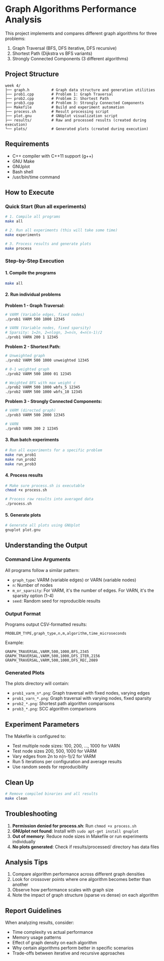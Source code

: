 # Graph Algorithms Performance Analysis

This project implements and compares different graph algorithms for three problems:
1. Graph Traversal (BFS, DFS iterative, DFS recursive)
2. Shortest Path (Dijkstra vs BFS variants)
3. Strongly Connected Components (3 different algorithms)

## Project Structure

```
week 4/
├── graph.h          # Graph data structure and generation utilities
├── prob1.cpp        # Problem 1: Graph Traversal
├── prob2.cpp        # Problem 2: Shortest Path
├── prob3.cpp        # Problem 3: Strongly Connected Components
├── Makefile         # Build and experiment automation
├── process.sh       # Result processing script
├── plot.gnu         # GNUplot visualization script
├── results/         # Raw and processed results (created during execution)
└── plots/           # Generated plots (created during execution)
```

## Requirements

- C++ compiler with C++11 support (g++)
- GNU Make
- GNUplot
- Bash shell
- /usr/bin/time command

## How to Execute

### Quick Start (Run all experiments)

```bash
# 1. Compile all programs
make all

# 2. Run all experiments (this will take some time)
make experiments

# 3. Process results and generate plots
make process
```

### Step-by-Step Execution

#### 1. Compile the programs
```bash
make all
```

#### 2. Run individual problems

**Problem 1 - Graph Traversal:**
```bash
# VARM (Variable edges, fixed nodes)
./prob1 VARM 500 1000 12345

# VARN (Variable nodes, fixed sparsity)
# Sparsity: 1=2n, 2=nlogn, 3=n√n, 4=n(n-1)/2
./prob1 VARN 200 1 12345
```

**Problem 2 - Shortest Path:**
```bash
# Unweighted graph
./prob2 VARM 500 1000 unweighted 12345

# 0-1 weighted graph
./prob2 VARM 500 1000 01 12345

# Weighted BFS with max weight c
./prob2 VARM 500 1000 wbfs_5 12345
./prob2 VARM 500 1000 wbfs_10 12345
```

**Problem 3 - Strongly Connected Components:**
```bash
# VARM (directed graph)
./prob3 VARM 500 2000 12345

# VARN
./prob3 VARN 300 2 12345
```

#### 3. Run batch experiments
```bash
# Run all experiments for a specific problem
make run_prob1
make run_prob2
make run_prob3
```

#### 4. Process results
```bash
# Make sure process.sh is executable
chmod +x process.sh

# Process raw results into averaged data
./process.sh
```

#### 5. Generate plots
```bash
# Generate all plots using GNUplot
gnuplot plot.gnu
```

## Understanding the Output

### Command Line Arguments

All programs follow a similar pattern:
- `graph_type`: VARM (variable edges) or VARN (variable nodes)
- `n`: Number of nodes
- `m_or_sparsity`: For VARM, it's the number of edges. For VARN, it's the sparsity option (1-4)
- `seed`: Random seed for reproducible results

### Output Format

Programs output CSV-formatted results:
```
PROBLEM_TYPE,graph_type,n,m,algorithm,time_microseconds
```

Example:
```
GRAPH_TRAVERSAL,VARM,500,1000,BFS,2345
GRAPH_TRAVERSAL,VARM,500,1000,DFS_ITER,2156
GRAPH_TRAVERSAL,VARM,500,1000,DFS_REC,2089
```

### Generated Plots

The plots directory will contain:
- `prob1_varm_n*.png`: Graph traversal with fixed nodes, varying edges
- `prob1_varn_*.png`: Graph traversal with varying nodes, fixed sparsity
- `prob2_*.png`: Shortest path algorithm comparisons
- `prob3_*.png`: SCC algorithm comparisons

## Experiment Parameters

The Makefile is configured to:
- Test multiple node sizes: 100, 200, ..., 1000 for VARN
- Test node sizes 200, 500, 1000 for VARM
- Vary edges from 2n to n(n-1)/2 for VARM
- Run 5 iterations per configuration and average results
- Use random seeds for reproducibility

## Clean Up

```bash
# Remove compiled binaries and all results
make clean
```

## Troubleshooting

1. **Permission denied for process.sh**: Run `chmod +x process.sh`
2. **GNUplot not found**: Install with `sudo apt-get install gnuplot`
3. **Out of memory**: Reduce node sizes in Makefile or run experiments individually
4. **No plots generated**: Check if results/processed/ directory has data files

## Analysis Tips

1. Compare algorithm performance across different graph densities
2. Look for crossover points where one algorithm becomes better than another
3. Observe how performance scales with graph size
4. Note the impact of graph structure (sparse vs dense) on each algorithm

## Report Guidelines

When analyzing results, consider:
- Time complexity vs actual performance
- Memory usage patterns
- Effect of graph density on each algorithm
- Why certain algorithms perform better in specific scenarios
- Trade-offs between iterative and recursive approaches